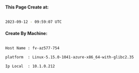 
   
#### This Page Create at:

```bash

2023-09-12 - 09:59:07 UTC

```

#### Create By Machine:

```bash

Host Name : fv-az577-754

platform  : Linux-5.15.0-1041-azure-x86_64-with-glibc2.35

Ip Local  : 10.1.0.212

```

